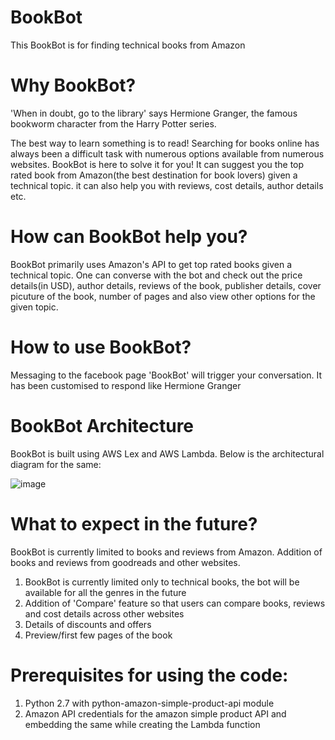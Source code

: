 # BookBot
This BookBot is for finding technical books from Amazon

# Why BookBot?
'When in doubt, go to the library' says Hermione Granger, the famous bookworm character from the Harry Potter series. 

The best way to learn something is to read! Searching for books online has always been a difficult task with numerous options available from numerous websites. BookBot is here to solve it for you! It can suggest you the top rated book from Amazon(the best destination for book lovers) given a technical topic. it can also help you with reviews, cost details, author details etc.

# How can BookBot help you?
BookBot primarily uses Amazon's API to get top rated books given a technical topic. One can converse with the bot and check out the price details(in USD), author details, reviews of the book, publisher details, cover picuture of the book, number of pages and also view other options for the given topic. 

# How to use BookBot?
Messaging to the facebook page 'BookBot' will trigger your conversation. It has been customised to respond like Hermione Granger

# BookBot Architecture
BookBot is built using AWS Lex and AWS Lambda. Below is the architectural diagram for the same:

![image](https://user-images.githubusercontent.com/19647546/28265367-f98f4576-6b0c-11e7-8f6e-54d0a3832eb0.PNG)

# What to expect in the future?
BookBot is currently limited to books and reviews from Amazon. Addition of books and reviews from goodreads and other websites. 

1. BookBot is currently limited only to technical books, the bot will be available for all the genres in the future
2. Addition of 'Compare' feature so that users can compare books, reviews and cost details across other websites
3. Details of discounts and offers
4. Preview/first few pages of the book 

# Prerequisites for using the code:
1. Python 2.7 with python-amazon-simple-product-api module 
2. Amazon API credentials for the amazon simple product API and embedding the same while creating the Lambda function


